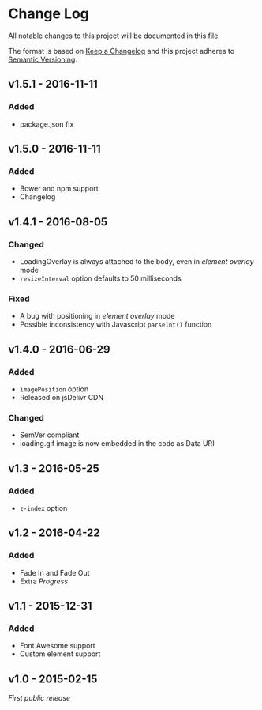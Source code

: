 # Change Log
All notable changes to this project will be documented in this file.

The format is based on [Keep a Changelog](http://keepachangelog.com/) 
and this project adheres to [Semantic Versioning](http://semver.org/).


## v1.5.1 - 2016-11-11
### Added
- package.json fix


## v1.5.0 - 2016-11-11
### Added
- Bower and npm support
- Changelog


## v1.4.1 - 2016-08-05
### Changed
- LoadingOverlay is always attached to the body, even in *element overlay* mode
- `resizeInterval` option defaults to 50 milliseconds 

### Fixed
- A bug with positioning in *element overlay* mode
- Possible inconsistency with Javascript `parseInt()` function


## v1.4.0 - 2016-06-29
### Added
- `imagePosition` option
- Released on jsDelivr CDN

### Changed
- SemVer compliant
- loading.gif image is now embedded in the code as Data URI


## v1.3 - 2016-05-25
### Added
- `z-index` option


## v1.2 - 2016-04-22
### Added
- Fade In and Fade Out
- Extra *Progress*


## v1.1 - 2015-12-31
### Added
- Font Awesome support
- Custom element support


## v1.0 - 2015-02-15
*First public release*
